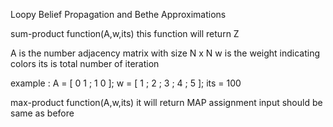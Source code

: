 Loopy Belief Propagation and Bethe Approximations

sum-product function(A,w,its)
this function will return Z

A is the number adjacency matrix with size N x N
w is the weight indicating colors
its is total number of iteration

example :
A = [ 0 1 ; 1 0 ];
w = [ 1 ; 2 ; 3 ; 4 ; 5 ];
its = 100

max-product function(A,w,its)
it will return MAP assignment
input should be same as before
